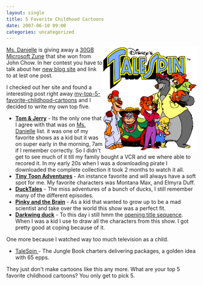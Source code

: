 ```yaml
---
layout: single
title: 5 Favorite Childhood Cartoons
date: 2007-06-10 09:00
categories: uncategorized
---
```

<a href="http://www.msdanielle.com/"><img src="/public/uploads/2007/06/250px-talespin.gif" alt="250px-talespin.gif" align="right" />Ms. Danielle</a> is giving away a <a href="http://www.msdanielle.com/microsoft-zune-30gb-giveaway-contest">30GB Microsoft Zune</a> that she won from John Chow. In her contest you have to talk about her <a href="http://www.msdanielle.com/">new blog site</a> and link to at lest one post.

I checked out her site and found a interesting post right away <a href="http://www.msdanielle.com/my-top-5-favorite-childhood-cartoons/">my-top-5-favorite-childhood-cartoons</a> and I decided to write my own top five.
<ul>
	<li><a href="http://en.wikipedia.org/wiki/Tom_and_Jerry_(MGM)"><strong>Tom &amp; Jerry</strong></a>  - Its the only one that I agree with that was on <a href="http://www.msdanielle.com/">Ms. Danielle</a> list. it was one of my favorite shows as a kid but it was on super early in the morning, 7am if I remember correctly. So I didn't get to see much of it till my family bought a VCR and we where able to recored it. In my early 20s when I was a downloading pirate I downloaded the complete collection it took 2 months to watch it all.</li>
	<li><strong><a href="http://en.wikipedia.org/wiki/Tiny_Toon_Adventures">Tiny Toon Adventures</a> </strong>- An instance favorite and will always have a soft spot for me. My favorite characters was Montana Max, and Elmyra Duff.</li>
	<li><strong><a href="http://en.wikipedia.org/wiki/DuckTales">DuckTales</a></strong> - The miss adventures of a bunch of ducks, I still remember many of the different episodes. <a href="http://en.wikipedia.org/wiki/Pinky_and_the_Brain">
</a></li>
	<li><a href="http://en.wikipedia.org/wiki/Pinky_and_the_Brain"><strong>Pinky and the Brain</strong></a> - As a kid that wanted to grow up to be a mad scientist and take over the world this show was a perfect fit.</li>
	<li><a href="http://en.wikipedia.org/wiki/Darkwing_Duck"><strong>Darkwing duck</strong></a> - To this day i still hmm the <a href="http://www.youtube.com/?v=czCqMWRFVg4">opening title sequence</a>. When I was a kid I use to draw all the characters from this show. I got pretty good at coping because of it.</li>
</ul>
One more because I watched way too much television as a child.
<ul>
	<li><a href="http://en.wikipedia.org/wiki/TaleSpin">TaleSpin </a>-  The Jungle Book charters delivering packages, a golden idea with 65 epps.</li>
</ul>
They just don't make cartoons like this any more.
What are your top 5 favorite childhood cartoons? You only get to pick 5.
